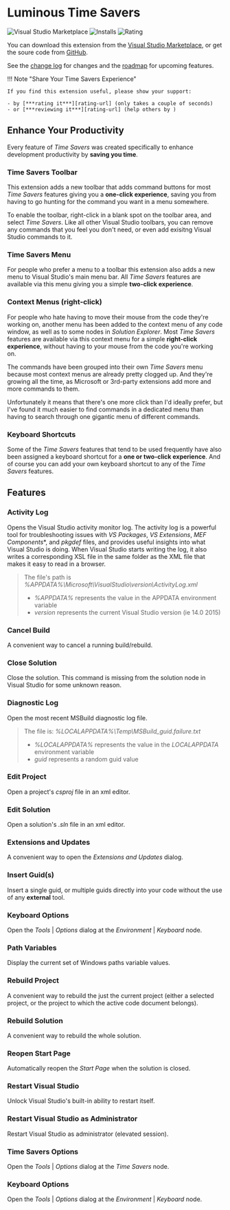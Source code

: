 # Luminous Time Savers

![Visual Studio Marketplace][version-badge-url]
![Installs][installs-badge-url]
![Rating][rating-badge-url]

You can download this extension from the [Visual Studio Marketplace][marketplace-url],
or get the soure code from [GitHub][github-url].

See the [change log][changelog-url] for changes and the [roadmap][roadmap-url] for upcoming features.

!!! Note "Share Your Time Savers Experience"

    If you find this extension useful, please show your support:

    - by [***rating it***][rating-url] (only takes a couple of seconds)
    - or [***reviewing it***][rating-url] (help others by )

## Enhance Your Productivity
Every feature of *Time Savers* was created specifically to enhance development productivity by
**saving you time**.

### Time Savers Toolbar
This extension adds a new toolbar that adds command buttons for most *Time Savers* features giving you a
**one-click experience**, saving you from having to go hunting for the command you want in a menu somewhere.

To enable the toolbar, right-click in a blank spot on the toolbar area, and select *Time Savers*.
Like all other Visual Studio toolbars, you can remove any commands that you feel you don't need,
or even add exisitng Visual Studio commands to it.

### Time Savers Menu

For people who prefer a menu to a toolbar this extension also adds a new menu to Visual Studio's main menu bar.
All *Time Savers* features are available via this menu giving you a simple
**two-click experience**.

### Context Menus (right-click)
For people who hate having to move their mouse from the code they're working on,
another menu has been added to the context menu of any code window, as well as to some nodes in *Solution Explorer*.
Most *Time Savers* features are available via this context menu for a simple
**right-click experience**, without having to your mouse from the code you're working on.

The commands have been grouped into their own *Time Savers* menu because most context menus
are already pretty clogged up. And they're growing all the time,
as Microsoft or 3rd-party extensions add more and more commands to them.

Unfortunately it means that there's one more click than I'd ideally prefer,
but I've found it much easier to find commands in a dedicated menu
than having to search through one gigantic menu of different commands.

### Keyboard Shortcuts

Some of the *Time Savers* features that tend to be used frequently have also been assigned a keyboard shortcut for a 
**one or two-click experience**.
And of course you can add your own keyboard shortcut to any of the *Time Savers* features.

## Features

### Activity Log

Opens the Visual Studio activity monitor log.
The activity log is a powerful tool for troubleshooting issues with *VS Packages*, *VS Extensions*,
*MEF Components**, and *pkgdef* files, and provides useful insights into what Visual Studio is doing.
When Visual Studio starts writing the log, it also writes a corresponding XSL file in the same folder
as the XML file that makes it easy to read in a browser.
>The file's path is *%APPDATA%\Microsoft\VisualStudio\version\ActivityLog.xml*
>
>- *%APPDATA%* represents the value in the APPDATA environment variable
>- *version* represents the current Visual Studio version (ie 14.0 2015)

### Cancel Build
A convenient way to cancel a running build/rebuild.

### Close Solution
Close the solution.
This command is missing from the solution node in Visual Studio for some unknown reason.

### Diagnostic Log
Open the most recent MSBuild diagnostic log file.
>The file is: *%LOCALAPPDATA%\Temp\MSBuild_guid.failure.txt*
>
>- *%LOCALAPPDATA%* represents the value in the *LOCALAPPDATA* environment variable
>- *guid* represents a random guid value

### Edit Project
Open a project's *csproj* file in an xml editor.

### Edit Solution
Open a solution's *.sln* file in an xml editor.

### Extensions and Updates
A convenient way to open the *Extensions and Updates* dialog.

### Insert Guid(s)
Insert a single guid, or multiple guids directly into your code without the use of any **external** tool.

### Keyboard Options
Open the *Tools* | *Options* dialog at the *Environment* | *Keyboard* node.

### Path Variables
Display the current set of Windows paths variable values.

### Rebuild Project
A convenient way to rebuild the just the current project
(either a selected project, or the project to which the active code document belongs).

### Rebuild Solution
A convenient way to rebuild the whole solution.

### Reopen Start Page
Automatically reopen the *Start Page* when the solution is closed.

### Restart Visual Studio
Unlock Visual Studio's built-in ability to restart itself.

### Restart Visual Studio as Administrator
Restart Visual Studio as administrator (elevated session).

### Time Savers Options
Open the *Tools* | *Options* dialog at the *Time Savers* node.

### Keyboard Options
Open the *Tools* | *Options* dialog at the *Environment* | *Keyboard* node.

[version-badge-url]: http://vsmarketplacebadge.apphb.com/version-short/YannDuran.VisualStudioTimeSavers.svg?label=version&colorB=7E57C2
[installs-badge-url]: http://vsmarketplacebadge.apphb.com/installs-short/YannDuran.VisualStudioTimeSavers.svg?colorB=7E57C2
[rating-badge-url]: http://vsmarketplacebadge.apphb.com/rating-short/YannDuran.VisualStudioTimeSavers.svg?colorB=7E57C2

[github-url]: http://www.github.com/luminous-software/time-savers

[marketplace-url]: https://marketplace.visualstudio.com/vsgallery/049c7ac5-ba44-4a72-b4ee-7be7fb1b0edd
[gallery-url]: https://visualstudiogallery.msdn.microsoft.com/049c7ac5-ba44-4a72-b4ee-7be7fb1b0edd
[rating-url]: https://marketplace.visualstudio.com/vsgallery/049c7ac5-ba44-4a72-b4ee-7be7fb1b0edd#review-details
[qna-url]: https://marketplace.visualstudio.com/vsgallery/049c7ac5-ba44-4a72-b4ee-7be7fb1b0edd#qna
[suggestions-url]: https://marketplace.visualstudio.com/vsgallery/049c7ac5-ba44-4a72-b4ee-7be7fb1b0edd#qna

[changelog-url]: https://github.com/luminous-software/time-savers/blob/master/CHANGELOG.md
[roadmap-url]: https://github.com/luminous-software/time-savers/blob/master/roadmap.md
[features-url]: https://luminous-software.solutions/extensions-vs/#time-savers
[icon-url]: /assets/images/favicon.ico

[contributing-url]: https://github.com/luminous-software/time-savers/blob/master/.github/CONTRIBUTING.md
[extensibility-tools-url]: https://visualstudiogallery.msdn.microsoft.com/ab39a092-1343-46e2-b0f1-6a3f91155aa6

[license-url]: https://github.com/luminous-software/time-savers/blob/master/LICENSE

